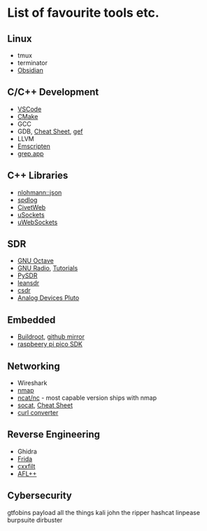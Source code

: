 # List of favourite tools etc.

## Linux
- tmux
- terminator
- [Obsidian](https://obsidian.md/)

## C/C++ Development
- [VSCode](https://code.visualstudio.com/) 
- [CMake](https://cmake.org/)
- GCC
- GDB, [Cheat Sheet](https://darkdust.net/files/GDB%20Cheat%20Sheet.pdf), [gef](https://hugsy.github.io/gef/)
- LLVM
- [Emscripten](https://emscripten.org/)
- [grep.app](https://grep.app)

## C++ Libraries
- [nlohmann::json](https://github.com/nlohmann/json)
- [spdlog](https://github.com/gabime/spdlog)
- [CivetWeb](https://github.com/civetweb/civetweb)
- [uSockets](https://github.com/uNetworking/uSockets)
- [uWebSockets](https://github.com/uNetworking/uWebSockets)

## SDR
- [GNU Octave](https://octave.org/)
- [GNU Radio](https://www.gnuradio.org/), [Tutorials](https://wiki.gnuradio.org/index.php/Tutorials)
- [PySDR](https://pysdr.org/)
- [leansdr](https://github.com/pabr/leansdr)
- [csdr](https://github.com/ha7ilm/csdr)
- [Analog Devices Pluto](https://wiki.analog.com/university/tools/pluto)

## Embedded
- [Buildroot](https://buildroot.org/), [github mirror](https://github.com/buildroot/buildroot)
- [raspbeery pi pico SDK](https://github.com/raspberrypi/pico-sdk)

## Networking
- Wireshark
- [nmap](https://nmap.org/)
- [ncat/nc](https://linux.die.net/man/1/nc) - most capable version ships with nmap
- [socat](https://linux.die.net/man/1/socat), [Cheat Sheet](https://github.com/cheat/cheatsheets/blob/master/socat)
- [curl converter](https://curlconverter.com/)

## Reverse Engineering
- Ghidra
- [Frida](https://frida.re/)
- [cxxfilt](https://pypi.org/project/cxxfilt/)
- [AFL++](https://github.com/AFLplusplus/AFLplusplus)

## Cybersecurity
gtfobins
payload all the things
kali
john the ripper
hashcat
linpease
burpsuite
dirbuster



